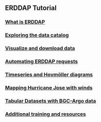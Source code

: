 ## ERDDAP Tutorial

### [What is ERDDAP](01-Introduction.md)  

### [Exploring the data catalog](02-Catalog.md)  

### [Visualize and download data](03-Visualize.md)  

### [Automating ERDDAP requests](04-Erddapurl.md)  

### [Timeseries and Hovmöller diagrams](05-Hovmoller.md)  

### [Mapping Hurricane Jose with winds](06-Vectors.md)  

### [Tabular Datasets with BGC-Argo data](07-Tabledap.md)  

### [Additional training and resources](08-Resources.md)  
